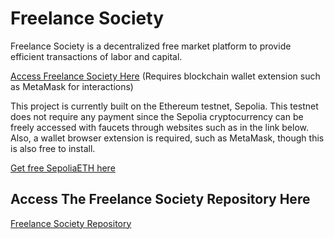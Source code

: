 # Freelance Society

Freelance Society is a decentralized free market platform to provide efficient transactions of labor and capital.

[Access Freelance Society Here](https://peterparker303e24.github.io/FreelanceSociety/TheDarkKnight/Frontend/index.html) (Requires blockchain wallet extension such as MetaMask for interactions)

This project is currently built on the Ethereum testnet, Sepolia. This testnet does not require any payment since the Sepolia cryptocurrency can be freely accessed with faucets through websites such as in the link below. Also, a wallet browser extension is required, such as MetaMask, though this is also free to install.

[Get free SepoliaETH here](https://faucetlink.to/sepolia)

## Access The Freelance Society Repository Here

[Freelance Society Repository](https://github.com/peterparker303e24/FreelanceSociety/blob/main/README.md)
